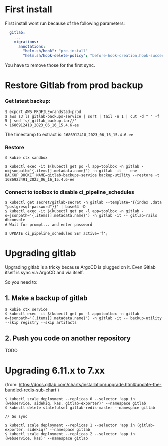 # First install
First install wont run because of the following parameters:

````yaml
  gitlab:
    ...
    migrations:
      annotations:
        "helm.sh/hook": "pre-install"
        "helm.sh/hook-delete-policy": "before-hook-creation,hook-succeeded"
````

You have to remove those for the first sync.

# Restore Gitlab from prod backup

### Get latest backup:
    
    $ export AWS_PROFILE=randstad-prod
    $ aws s3 ls gitlab-backups-service | sort | tail -n 1 | cut -d " " -f 5 | sed 's/_gitlab_backup.tar//'
    > 1686912418_2023_06_16_15.4.6-ee

The timestamp to extract is: `1686912418_2023_06_16_15.4.6-ee`

### Restore

    $ kubie ctx sandbox

    $ kubectl exec -it $(kubectl get po -l app=toolbox -n gitlab -o=jsonpath='{.items[].metadata.name}') -n gitlab -it -- env BACKUP_BUCKET_NAME=gitlab-backups-service backup-utility --restore -t 1686923491_2023_06_16_15.4.6-ee


### Connect to toolbox to disable ci_pipeline_schedules

    $ kubectl get secret/gitlab-secret -n gitlab --template='{{index .data "postgresql-password"}}' | base64 -D
    $ kubectl exec -it $(kubectl get po -l app=toolbox -n gitlab -o=jsonpath='{.items[].metadata.name}') -n gitlab -it -- gitlab-rails dbconsole
    # Wait for prompt... and enter password

    $ UPDATE ci_pipeline_schedules SET active='f';

# Upgrading gitlab
Upgrading gitlab is a tricky because ArgoCD is plugged on it.
Even Gitlab itself is sync via ArgoCD and via itself.

So you need to:

## 1. Make a backup of gitlab
    
    $ kubie ctx service
    $ kubectl exec -it $(kubectl get po -l app=toolbox -n gitlab -o=jsonpath='{.items[].metadata.name}') -n gitlab -it -- backup-utility --skip registry --skip artifacts

## 2. Push you code on another repository
TODO

# Upgrading 6.11.x to 7.xx
(from: https://docs.gitlab.com/charts/installation/upgrade.html#update-the-bundled-redis-sub-chart )

    $ kubectl scale deployment --replicas 0 --selector 'app in (webservice, sidekiq, kas, gitlab-exporter)' --namespace gitlab
    $ kubectl delete statefulset gitlab-redis-master --namespace gitlab

    // Go sync

    $ kubectl scale deployment --replicas 1 --selector 'app in (gitlab-exporter, sidekiq)' --namespace gitlab
    $ kubectl scale deployment --replicas 2 --selector 'app in (webservice, kas)' --namespace gitlab
